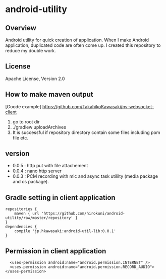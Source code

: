 android-utility
===================

Overview
--------

Android utility for quick creation of application. When I make Android application, duplicated code are often come up. I created this repository to reduce my double work.


License
-------

Apache License, Version 2.0


How to make maven output
-------
[Goode example] <https://github.com/TakahikoKawasaki/nv-websocket-client> 

1. go to root dir
2. ./gradlew uploadArchives
3. It is successful if repository directory contain some files including pom file etc.

version
-------
* 0.0.5 : http put with file attachement
* 0.0.4 : nano http server
* 0.0.3 : PCM recording with mic and async task utililty (media package and os package).

Gradle setting in client application
-------

```Gradle
repositories {
    maven { url 'https://github.com/hirokuni/android-utility/raw/master/repository' }
}
dependencies {
    compile 'jp.hkawasaki:android-util-lib:0.0.1'
}
```

Permission in client application
-------
```Permission
  <uses-permission android:name="android.permission.INTERNET" />
  <uses-permission android:name="android.permission.RECORD_AUDIO"></uses-permission>
```
